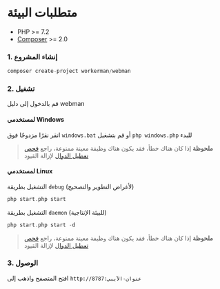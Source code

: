 # متطلبات البيئة

* PHP >= 7.2
* [Composer](https://getcomposer.org/) >= 2.0


### 1. إنشاء المشروع

```php
composer create-project workerman/webman
```

### 2. تشغيل

قم بالدخول إلى دليل webman

#### لمستخدمي Windows
انقر نقرًا مزدوجًا فوق `windows.bat` أو قم بتشغيل `php windows.php` للبدء

> **ملحوظة**
> إذا كان هناك خطأ، فقد يكون هناك وظيفة معينة ممنوعة، راجع [فحص تعطيل الدوال](others/disable-function-check.md) لإزالة القيود

#### لمستخدمي Linux
التشغيل بطريقة `debug` (لأغراض التطوير والتصحيح)

```php
php start.php start
```

التشغيل بطريقة `daemon` (للبيئة الإنتاجية)

```php
php start.php start -d
```

> **ملحوظة**
> إذا كان هناك خطأ، فقد يكون هناك وظيفة معينة ممنوعة، راجع [فحص تعطيل الدوال](others/disable-function-check.md) لإزالة القيود

### 3. الوصول

افتح المتصفح واذهب إلى `http://عنوان-الآيبي:8787`
